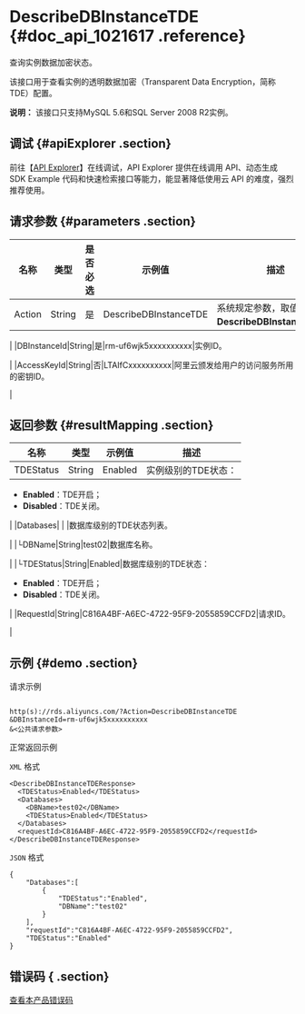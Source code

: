 # DescribeDBInstanceTDE {#doc_api_1021617 .reference}

查询实例数据加密状态。

该接口用于查看实例的透明数据加密（Transparent Data Encryption，简称 TDE）配置。

**说明：** 该接口只支持MySQL 5.6和SQL Server 2008 R2实例。

## 调试 {#apiExplorer .section}

前往【[API Explorer](https://api.aliyun.com/#product=Rds&api=DescribeDBInstanceTDE)】在线调试，API Explorer 提供在线调用 API、动态生成 SDK Example 代码和快速检索接口等能力，能显著降低使用云 API 的难度，强烈推荐使用。

## 请求参数 {#parameters .section}

|名称|类型|是否必选|示例值|描述|
|--|--|----|---|--|
|Action|String|是|DescribeDBInstanceTDE|系统规定参数，取值：**DescribeDBInstanceTDE**。

 |
|DBInstanceId|String|是|rm-uf6wjk5xxxxxxxxxx|实例ID。

 |
|AccessKeyId|String|否|LTAIfCxxxxxxxxxx|阿里云颁发给用户的访问服务所用的密钥ID。

 |

## 返回参数 {#resultMapping .section}

|名称|类型|示例值|描述|
|--|--|---|--|
|TDEStatus|String|Enabled|实例级别的TDE状态：

 -   **Enabled**：TDE开启；
-   **Disabled**：TDE关闭。

 |
|Databases| | |数据库级别的TDE状态列表。

 |
|└DBName|String|test02|数据库名称。

 |
|└TDEStatus|String|Enabled|数据库级别的TDE状态：

 -   **Enabled**：TDE开启；
-   **Disabled**：TDE关闭。

 |
|RequestId|String|C816A4BF-A6EC-4722-95F9-2055859CCFD2|请求ID。

 |

## 示例 {#demo .section}

请求示例

``` {#request_demo}

http(s)://rds.aliyuncs.com/?Action=DescribeDBInstanceTDE
&DBInstanceId=rm-uf6wjk5xxxxxxxxxx
&<公共请求参数>

```

正常返回示例

`XML` 格式

``` {#xml_return_success_demo}
<DescribeDBInstanceTDEResponse>
  <TDEStatus>Enabled</TDEStatus>
  <Databases>
    <DBName>test02</DBName>
    <TDEStatus>Enabled</TDEStatus>
  </Databases>
  <requestId>C816A4BF-A6EC-4722-95F9-2055859CCFD2</requestId>
</DescribeDBInstanceTDEResponse>

```

`JSON` 格式

``` {#json_return_success_demo}
{
	"Databases":[
		{
			"TDEStatus":"Enabled",
			"DBName":"test02"
		}
	],
	"requestId":"C816A4BF-A6EC-4722-95F9-2055859CCFD2",
	"TDEStatus":"Enabled"
}
```

## 错误码 { .section}

[查看本产品错误码](https://error-center.aliyun.com/status/product/Rds)

